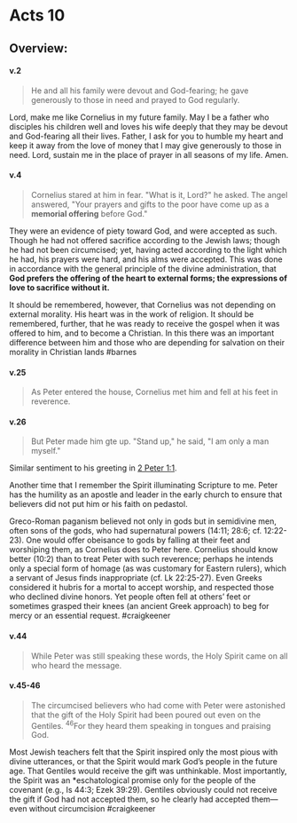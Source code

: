 # Acts 10

## Overview:



#### v.2
>He and all his family were devout and God-fearing; he gave generously to those in need and prayed to God regularly.

Lord, make me like Cornelius in my future family. May I be a father who disciples his children well and loves his wife deeply that they may be devout and God-fearing all their lives. Father, I ask for you to humble my heart and keep it away from the love of money that I may give generously to those in need. Lord, sustain me in the place of prayer in all seasons of my life. Amen.

#### v.4
>Cornelius stared at him in fear. "What is it, Lord?" he asked.
>The angel answered, "Your prayers and gifts to the poor have come up as a **memorial offering** before God."

They were an evidence of piety toward God, and were accepted as such. Though he had not offered sacrifice according to the Jewish laws; though he had not been circumcised; yet, having acted according to the light which he had, his prayers were hard, and his alms were accepted. This was done in accordance with the general principle of the divine administration, that **God prefers the offering of the heart to external forms; the expressions of love to sacrifice without it.**

It should be remembered, however, that Cornelius was not depending on external morality. His heart was in the work of religion. It should be remembered, further, that he was ready to receive the gospel when it was offered to him, and to become a Christian. In this there was an important difference between him and those who are depending for salvation on their morality in Christian lands
#barnes 

#### v.25
>As Peter entered the house, Cornelius met him and fell at his feet in reverence.

#### v.26
>But Peter made him gte up. "Stand up," he said, "I am only a man myself."

Similar sentiment to his greeting in [2 Peter 1:1](2Peter1#v.1).

Another time that I remember the Spirit illuminating Scripture to me. Peter has the humility as an apostle and leader in the early church to ensure that believers did not put him or his faith on pedastol.

Greco-Roman paganism believed not only in gods but in semidivine men, often sons of the gods, who had supernatural powers (14:11; 28:6; cf. 12:22-23). One would offer obeisance to gods by falling at their feet and worshiping them, as Cornelius does to Peter here. Cornelius should know better (10:2) than to treat Peter with such reverence; perhaps he intends only a special form of homage (as was customary for Eastern rulers), which a servant of Jesus finds inappropriate (cf. Lk 22:25-27). Even Greeks considered it hubris for a mortal to accept worship, and respected those who declined divine honors. Yet people often fell at others’ feet or sometimes grasped their knees (an ancient Greek approach) to beg for mercy or an essential request.
#craigkeener 

#### v.44
>While Peter was still speaking these words, the Holy Spirit came on all who heard the message.

#### v.45-46
>The circumcised believers who had come with Peter were astonished that the gift of the Holy Spirit had been poured out even on the Gentiles. <sup>46</sup>For they heard them speaking in tongues and praising God.

Most Jewish teachers felt that the Spirit inspired only the most pious with divine utterances, or that the Spirit would mark God’s people in the future age. That Gentiles would receive the gift was unthinkable. Most importantly, the Spirit was an \*eschatological promise only for the people of the covenant (e.g., Is 44:3; Ezek 39:29). Gentiles obviously could not receive the gift if God had not accepted them, so he clearly had accepted them— even without circumcision
#craigkeener 

